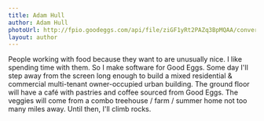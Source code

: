 ```yaml
---
title: Adam Hull
author: Adam Hull
photoUrl: http://fpio.goodeggs.com/api/file/ziGF1yRt2PAZq3BpMQAA/convert?w=150&h=150&fit=crop&align=faces&cache=true
layout: author
---
```


People working with food because they want to are unusually nice. I like spending time with them. So I make software for Good Eggs. Some day I'll step away from the screen long enough to build a mixed residential & commercial multi-tenant owner-occupied urban building. The ground floor will have a café with pastries and coffee sourced from Good Eggs. The veggies will come from a combo treehouse / farm / summer home not too many miles away. Until then, I'll climb rocks.
